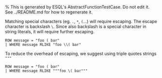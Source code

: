 % This is generated by ESQL's AbstractFunctionTestCase. Do not edit it. See ../README.md for how to regenerate it.

Matching special characters (eg. `.`, `*`, `(`...) will require escaping.
The escape character is backslash `\`. Since also backslash is a special character in string literals,
it will require further escaping.

```esql
ROW message = "foo ( bar"
| WHERE message RLIKE "foo \\( bar"
```


To reduce the overhead of escaping, we suggest using triple quotes strings `"""`

```esql
ROW message = "foo ( bar"
| WHERE message RLIKE """foo \( bar"""
```


